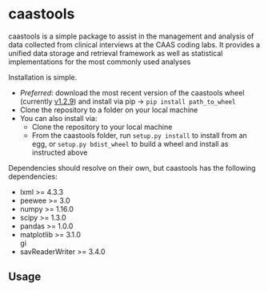 <h1>caastools</h1>
<p>caastools is a simple package to assist in the management and analysis of data collected from clinical interviews at
the CAAS coding labs. It provides a unified data storage and retrieval framework
as well as statistical implementations for the most commonly used analyses</p>
<p>
Installation is simple. 
</p>
<ul>
<li><i>Preferred</i>: download the most recent version of the caastools wheel (currently <a href="https://github.com/Awesomium40/caastools/blob/master/dist/caastools-1.2.9-py3-none-any.whl">v1.2.9</a>)
and install via pip -> <code>pip install path_to_wheel</code></li>
<li>Clone the repository to a folder on your local machine</li>
<li>You can also install via:
    <ul>
        <li>Clone the repository to your local machine</li>
        <li>From the caastools folder, run <code>setup.py install</code> to install from an egg, or 
        <code>setup.py bdist_wheel</code> to build a wheel and install as instructed above</li>
    </ul>
</li>

</ul>
<p>
Dependencies should resolve on their own, but caastools has the following dependencies:
</p>
<ul>
<li>lxml &gt;= 4.3.3</li>
<li>peewee &gt;= 3.0</li>
<li>numpy &gt;= 1.16.0</li>
<li>scipy &gt;= 1.3.0</li>
<li>pandas &gt;= 1.0.0</li>
<li>matplotlib &gt;= 3.1.0</li>gi
<li>savReaderWriter &gt;= 3.4.0</li>
</ul>
 
<h2>Usage</h2>